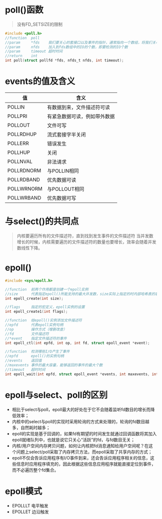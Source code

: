 # poll()函数
>没有FD_SETSIZE的限制
```c
#include <poll.h>
//function  poll    
//param     *fds    我们要关心的套接口以及事件的指针，通常指向一个数组，将我们关心的IO等事件加入到这个数组中即可
//param     nfds    加入到fds数组中的IO的个数，即要检测的IO个数
//param     timeout 超时时间
//return    int     
int poll(struct pollfd *fds, nfds_t nfds, int timeout);
```

# events的值及含义


|值|含义|
|---|---|
|POLLIN|有数据到来，文件描述符可读|
|POLLPRI|有紧急数据可读，例如带外数据|
|POLLOUT|文件可写|
|POLLRDHUP|流式套接字半关闭|
|POLLERR|错误发生|
|POLLHUP|关闭|
|POLLNVAL|非法请求|
|POLLRDNORM|与POLLIN相同|
|POLLRDBAND|优先数据可读|
|POLLWRNORM|与POLLOUT相同|
|POLLWRBAND|优先数据可写|

# 与select()的共同点

>内核要遍历所有的文件描述符，直到找到发生事件的文件描述符
当并发数增长的时候，内核需要遍历的文件描述符的数量也要增长，效率会随着并发数线性下降。

# epoll()

```c
#include <sys/epoll.h>

//function  前两个作用都是创建一个epoll实例
//size      代表指定epoll()所能支持的最大并发数，size实际上指定的时内部哈希表的容量
int epoll_create(int size);

//flags     指定的宏定义，epoll实例的设置
int epoll_create1(int flags);

//function  给epoll()实例添加文件描述符
//epfd      代表epoll实例句柄
//op        操作方式（增删改查）
//fd        文件描述符
//*event    指定文件描述符的事件 
int epoll_ctl(int epfd, int op, int fd, struct epoll_event *event);

//function  检测哪些I/O产生了事件
//epfd      epoll()的实例句柄
//events    返回值
//maxevents 事件的最大容量，能够返回的事件的最大个数
//timeout   超时时间
int epoll_wait(int epfd, struct epoll_event *events, int maxevents, int timeout);
```

# epoll与select、poll的区别
- 相比于select与poll，epoll最大的好处在于它不会随着监听fd数目的增长而降低效率；
- 内核中的select与poll的实现时采用轮询的方式来处理的，轮询的fd数目越多，自然耗时越多；
- epoll的实现是基于回调的，如果fd有期望的时间发生就通过回调函数将其加入epoll就绪队列中，也就是说它只关心“活跃”的fd，与fd数目无关；
- 内核/用户空间内存拷贝问题，如何让内核把fd消息通知给用户空间呢？在这个问题上select/poll采取了内存拷贝方法，而epoll采取了共享内存的方式；
- epoll不仅会告诉应用程序有I/O事件到来，还会告诉应用程序相关的信息，这些信息时应用程序填充的，因此根据这些信息应用程序就能直接定位到事件，而不必遍历整个fd集合。

# epoll模式
- EPOLLLT   电平触发
- EPOLLET   边沿触发